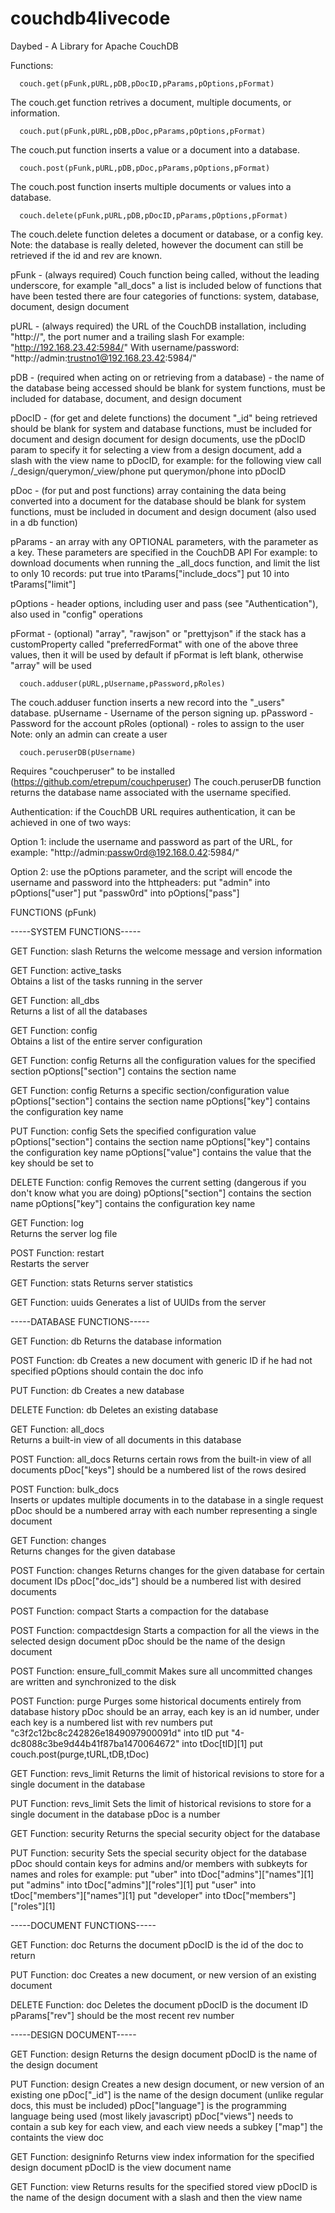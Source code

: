 # couchdb4livecode
Daybed - A Library for Apache CouchDB

Functions:

      couch.get(pFunk,pURL,pDB,pDocID,pParams,pOptions,pFormat)
The couch.get function retrives a document, multiple documents, or information.

      couch.put(pFunk,pURL,pDB,pDoc,pParams,pOptions,pFormat)
The couch.put function inserts a value or a document into a database.

      couch.post(pFunk,pURL,pDB,pDoc,pParams,pOptions,pFormat)
The couch.post function inserts multiple documents or values into a database.

      couch.delete(pFunk,pURL,pDB,pDocID,pParams,pOptions,pFormat)
The couch.delete function deletes a document or database, or a config key.
Note: the database is really deleted, however the document can still be retrieved if the id and rev are known.

pFunk - (always required) Couch function being called, without the leading underscore, for example "all_docs"
		a list is included below of functions that have been tested
		there are four categories of functions:  system, database, document, design document

pURL - (always required) the URL of the CouchDB installation, including "http://", the port numer and a trailing slash
		For example:   "http://192.168.23.42:5984/"
		With username/password:    "http://admin:trustno1@192.168.23.42:5984/"

pDB - (required when acting on or retrieving from a database) - the name of the database being accessed
		should be blank for system functions, must be included for database, document, and design document
		
pDocID - (for get and delete functions) the document "_id" being retrieved
		should be blank for system and database functions, must be included for document and design document 
    for design documents, use the pDocID param to specify it
		for selecting a view from a design document, add a slash with the view name to pDocID, for example:
			for the following view call /_design/querymon/_view/phone
			put querymon/phone into pDocID
		
pDoc - (for put and post functions) array containing the data being converted into a document for the database
		should be blank for system functions, must be included in document and design document (also used in a db function)

pParams - an array with any OPTIONAL parameters, with the parameter as a key.
		These parameters are specified in the CouchDB API
		For example:  to download documents when running the _all_docs function, and limit the list to only 10 records:
     put true into tParams["include_docs"]
     put 10 into tParams["limit"]

pOptions - header options, including user and pass (see "Authentication"), also used in "config" operations

pFormat - (optional) "array", "rawjson" or "prettyjson"
if the stack has a customProperty called "preferredFormat" with one of the above three values, then it will be used
by default if pFormat is left blank, otherwise "array" will be used

      couch.adduser(pURL,pUsername,pPassword,pRoles)
The couch.adduser function inserts a new record into the "_users" database.
pUsername - Username of the person signing up.
pPassword - Password for the account
pRoles (optional) - roles to assign to the user
Note:  only an admin can create a user

      couch.peruserDB(pUsername)
Requires "couchperuser" to be installed (https://github.com/etrepum/couchperuser)
The couch.peruserDB function returns the database name associated with the username specified.

Authentication: if the CouchDB URL requires authentication, it can be achieved in one of two ways:

Option 1: include the username and password as part of the URL, for example:
	"http://admin:passw0rd@192.168.0.42:5984/"

Option 2: use the pOptions parameter, and the script will encode the username and password into the httpheaders:
    put "admin" into pOptions["user"]
	 put "passw0rd" into pOptions["pass"]


FUNCTIONS (pFunk)

-----SYSTEM FUNCTIONS-----

GET Function: slash
Returns the welcome message and version information

GET Function: active_tasks	
Obtains a list of the tasks running in the server

GET Function: all_dbs	
Returns a list of all the databases

GET Function: config	
Obtains a list of the entire server configuration
   
GET Function: config
Returns all the configuration values for the specified section
pOptions["section"] contains the section name

GET Function: config
Returns a specific section/configuration value
pOptions["section"] contains the section name
pOptions["key"] contains the configuration key name

PUT Function: config
Sets the specified configuration value
pOptions["section"] contains the section name
pOptions["key"] contains the configuration key name
pOptions["value"] contains the value that the key should be set to

DELETE Function: config
Removes the current setting (dangerous if you don't know what you are doing)
pOptions["section"] contains the section name
pOptions["key"] contains the configuration key name

GET Function: log	
Returns the server log file

POST Function: restart	
Restarts the server

GET Function: stats	
Returns server statistics
 	
GET Function: uuids	
Generates a list of UUIDs from the server
     
-----DATABASE FUNCTIONS-----

GET Function: db
Returns the database information

POST Function: db
Creates a new document with generic ID if he had not specified
pOptions should contain the doc info

PUT Function: db
Creates a new database

DELETE Function: db
Deletes an existing database
 	
GET Function: all_docs	
Returns a built-in view of all documents in this database

POST Function: all_docs	
Returns certain rows from the built-in view of all documents
pDoc["keys"] should be a numbered list of the rows desired
      
POST  Function: bulk_docs	
Inserts or updates multiple documents in to the database in a single request
pDoc should be a numbered array with each number representing a single document

GET Function: changes	
Returns changes for the given database

POST Function: changes
Returns changes for the given database for certain document IDs
pDoc["doc_ids"] should be a numbered list with desired documents
      
POST Function: compact
Starts a compaction for the database

POST Function: compactdesign
Starts a compaction for all the views in the selected design document
pDoc should be the name of the design document
      
POST Function: ensure_full_commit
Makes sure all uncommitted changes are written and synchronized to the disk
      
POST Function: purge
Purges some historical documents entirely from database history
pDoc should be an array, each key is an id number, under each key is a numbered list with rev numbers
     put "c3f2c12bc8c242826e1849097900091d" into tID
     put "4-dc8088c3be9d44b41f87ba1470064672" into tDoc[tID][1]
     put couch.post(purge,tURL,tDB,tDoc)   

GET Function: revs_limit
Returns the limit of historical revisions to store for a single document in the database

PUT Function: revs_limit
Sets the limit of historical revisions to store for a single document in the database
pDoc is a number

GET Function: security
Returns the special security object for the database

PUT Function: security
Sets the special security object for the database
pDoc should contain keys for admins and/or members with subkeyts for names and roles
for example:
     put "uber" into tDoc["admins"]["names"][1]
     put "admins" into tDoc["admins"]["roles"][1]
     put "user" into tDoc["members"]["names"][1]
     put "developer" into tDoc["members"]["roles"][1]
 	
-----DOCUMENT FUNCTIONS-----

GET Function: doc
Returns the document
pDocID is the id of the doc to return

PUT Function: doc
Creates a new document, or new version of an existing document

DELETE Function: doc
Deletes the document
pDocID is the document ID
pParams["rev"] should be the most recent rev number


-----DESIGN DOCUMENT-----

GET Function: design
Returns the design document
pDocID is the name of the design document

PUT Function: design
Creates a new design document, or new version of an existing one
pDoc["_id"] is the name of the design document (unlike regular docs, this must be included)
pDoc["language"] is the programming language being used (most likely javascript)
pDoc["views"] needs to contain a sub key for each view, and each view needs a subkey ["map"] the containts the view doc

GET Function: designinfo
Returns view index information for the specified design document
pDocID is the view document name

GET Function: view
Returns results for the specified stored view
pDocID is the name of the design document with a slash and then the view name
